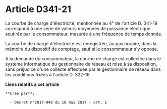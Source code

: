 # Article D341-21

La courbe de charge d'électricité, mentionnée au 4° de l'article D. 341-19 correspond à une série de valeurs moyennes de
puissance électrique soutirée par le consommateur, mesurée à une fréquence de temps donnée.

La courbe de charge d'électricité est enregistrée, au pas horaire, dans la mémoire du dispositif de comptage, sauf si le
consommateur s'y oppose.

A la demande du consommateur, la courbe de charge est collectée dans le système informatique du gestionnaire de réseau et
mise à sa disposition, sans préjudice d'une collecte effectuée par le gestionnaire de réseau dans les conditions fixées à
l'article D. 322-16.

**Liens relatifs à cet article**

	**Créé par**:

	  - Décret n°2017-948 du 10 mai 2017 - art. 1
